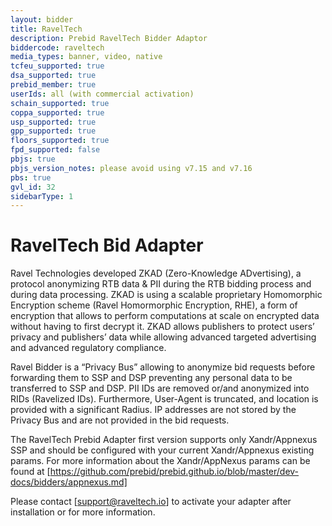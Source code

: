 ```yaml
---
layout: bidder
title: RavelTech
description: Prebid RavelTech Bidder Adaptor
biddercode: raveltech
media_types: banner, video, native
tcfeu_supported: true
dsa_supported: true
prebid_member: true
userIds: all (with commercial activation)
schain_supported: true
coppa_supported: true
usp_supported: true
gpp_supported: true
floors_supported: true
fpd_supported: false
pbjs: true
pbjs_version_notes: please avoid using v7.15 and v7.16
pbs: true
gvl_id: 32
sidebarType: 1
---
```


# RavelTech Bid Adapter

Ravel Technologies developed ZKAD (Zero-Knowledge ADvertising), a protocol anonymizing RTB data & PII during the RTB bidding process and during data processing.
ZKAD is using a scalable proprietary Homomorphic Encryption scheme (Ravel Homormorphic Encryption, RHE), a form of encryption that allows to perform computations at scale on encrypted data without having to first decrypt it.
ZKAD allows publishers to protect users’ privacy and publishers’ data while allowing advanced targeted advertising and advanced regulatory compliance.

Ravel Bidder is a “Privacy Bus” allowing to anonymize bid requests before forwarding them to SSP and DSP preventing any personal data to be transferred to SSP and DSP. PII IDs are removed or/and anonymized into RIDs (Ravelized IDs). Furthermore, User-Agent is truncated, and location is provided with a significant Radius. IP addresses are not stored by the Privacy Bus and are not provided in the bid requests.

The RavelTech Prebid Adapter first version supports only Xandr/Appnexus SSP and should be configured with your current Xandr/Appnexus existing params.
For more information about the Xandr/AppNexus params can be found at [https://github.com/prebid/prebid.github.io/blob/master/dev-docs/bidders/appnexus.md]

Please contact [support@raveltech.io] to activate your adapter after installation or for more information.